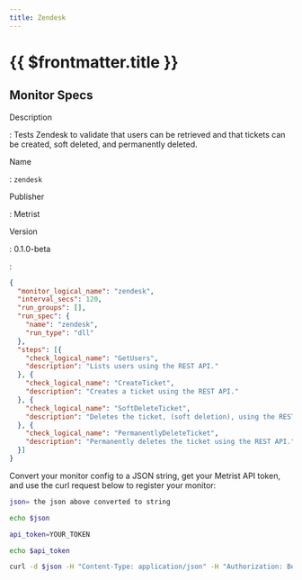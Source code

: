 ```yaml
---
title: Zendesk
---
```


# {{ $frontmatter.title }}

## Monitor Specs

Description

: Tests Zendesk to validate that users can be retrieved and that tickets can be created, soft deleted, and permanently deleted.

Name

: `zendesk`

Publisher

: Metrist

Version

: 0.1.0-beta

: &nbsp;


<!--@include: /parts/_1.md-->


<!--@include: /parts/_2.md-->


<!--@include: /parts/_3.md-->





<!--@include: /parts/_4.md-->


```json
{
  "monitor_logical_name": "zendesk",
  "interval_secs": 120,
  "run_groups": [],
  "run_spec": {
    "name": "zendesk",
    "run_type": "dll"
  },
  "steps": [{
    "check_logical_name": "GetUsers",
    "description": "Lists users using the REST API."
  }, {
    "check_logical_name": "CreateTicket",
    "description": "Creates a ticket using the REST API."
  }, {
    "check_logical_name": "SoftDeleteTicket",
    "description": "Deletes the ticket, (soft deletion), using the REST API."
  }, {
    "check_logical_name": "PermanentlyDeleteTicket",
    "description": "Permanently deletes the ticket using the REST API."
  }]
}
```




Convert your monitor config to a JSON string, get your Metrist API token, and use the curl request below to register your monitor:

```sh
json= the json above converted to string

echo $json

api_token=YOUR_TOKEN

echo $api_token

curl -d $json -H "Content-Type: application/json" -H "Authorization: Bearer $api_token" 'https://app.metrist.io/api/v0/monitor-config'

```

<!--@include: /parts/tips_api.md-->


<!--@include: /parts/_5.md-->


<!--@include: /parts/result.md-->